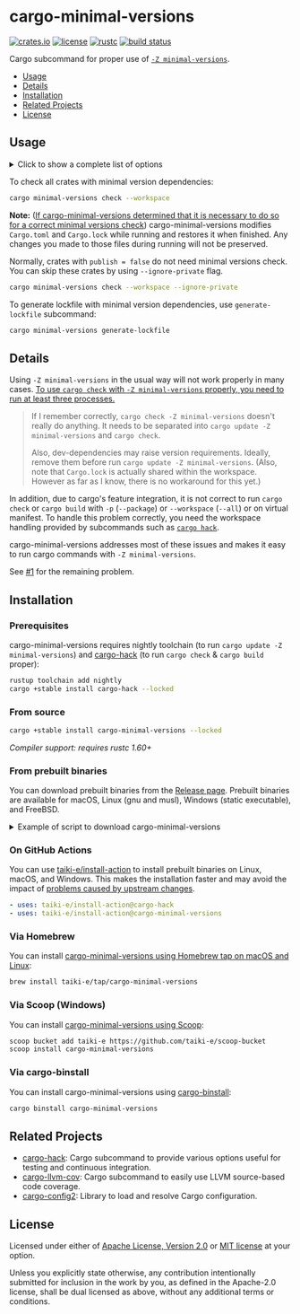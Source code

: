 # cargo-minimal-versions

[![crates.io](https://img.shields.io/crates/v/cargo-minimal-versions?style=flat-square&logo=rust)](https://crates.io/crates/cargo-minimal-versions)
[![license](https://img.shields.io/badge/license-Apache--2.0_OR_MIT-blue?style=flat-square)](#license)
[![rustc](https://img.shields.io/badge/rustc-1.60+-blue?style=flat-square&logo=rust)](https://www.rust-lang.org)
[![build status](https://img.shields.io/github/actions/workflow/status/taiki-e/cargo-minimal-versions/ci.yml?branch=main&style=flat-square&logo=github)](https://github.com/taiki-e/cargo-minimal-versions/actions)

Cargo subcommand for proper use of [`-Z minimal-versions`][cargo#5657].

- [Usage](#usage)
- [Details](#details)
- [Installation](#installation)
- [Related Projects](#related-projects)
- [License](#license)

## Usage

<details>
<summary>Click to show a complete list of options</summary>

<!-- readme-long-help:start -->
```console
$ cargo minimal-versions --help
cargo-minimal-versions

Cargo subcommand for proper use of -Z minimal-versions.

USAGE:
    cargo minimal-versions <SUBCOMMAND> [CARGO_OPTIONS]

SUBCOMMANDS:
    build
    check
    test
    generate-lockfile
    ...
```
<!-- readme-long-help:end -->

</details>

To check all crates with minimal version dependencies:

```sh
cargo minimal-versions check --workspace
```

**Note:** ([If cargo-minimal-versions determined that it is necessary to do so for a correct minimal versions check](#details)) cargo-minimal-versions modifies `Cargo.toml` and `Cargo.lock` while running and restores it when finished. Any changes you made to those files during running will not be preserved.

Normally, crates with `publish = false` do not need minimal versions check. You can skip these crates by using `--ignore-private` flag.

```sh
cargo minimal-versions check --workspace --ignore-private
```

To generate lockfile with minimal version dependencies, use `generate-lockfile` subcommand:

```sh
cargo minimal-versions generate-lockfile
```

## Details

Using `-Z minimal-versions` in the usual way will not work properly in many cases. [To use `cargo check` with `-Z minimal-versions` properly, you need to run at least three processes.](https://github.com/tokio-rs/tokio/pull/3131#discussion_r521621961)

> If I remember correctly, `cargo check -Z minimal-versions` doesn't really do anything. It needs to be separated into `cargo update -Z minimal-versions` and `cargo check`.
>
> Also, dev-dependencies may raise version requirements. Ideally, remove them before run `cargo update -Z minimal-versions`. (Also, note that `Cargo.lock` is actually shared within the workspace. However as far as I know, there is no workaround for this yet.)

In addition, due to cargo's feature integration, it is not correct to run `cargo check` or `cargo build` with `-p` (`--package`) or `--workspace` (`--all`) or on virtual manifest. To handle this problem correctly, you need the workspace handling provided by subcommands such as [`cargo hack`][cargo-hack].

cargo-minimal-versions addresses most of these issues and makes it easy to run cargo commands with `-Z minimal-versions`.

See [#1](https://github.com/taiki-e/cargo-minimal-versions/issues/1) for the remaining problem.

## Installation

<!-- omit in toc -->
### Prerequisites

cargo-minimal-versions requires nightly
toolchain (to run `cargo update -Z minimal-versions`) and [cargo-hack] (to run `cargo check` & `cargo build` proper):

```sh
rustup toolchain add nightly
cargo +stable install cargo-hack --locked
```

<!-- omit in toc -->
### From source

```sh
cargo +stable install cargo-minimal-versions --locked
```

*Compiler support: requires rustc 1.60+*

<!-- TODO: test
cargo-minimal-versions is usually runnable with Cargo versions older than the Rust version
required for installation (e.g., `cargo +1.31 hack check`). Currently, to run
cargo-minimal-versions requires Cargo 1.26+.
-->

<!-- omit in toc -->
### From prebuilt binaries

You can download prebuilt binaries from the [Release page](https://github.com/taiki-e/cargo-minimal-versions/releases).
Prebuilt binaries are available for macOS, Linux (gnu and musl), Windows (static executable), and FreeBSD.

<details>
<summary>Example of script to download cargo-minimal-versions</summary>

```sh
# Get host target
host=$(rustc -Vv | grep host | sed 's/host: //')
# Download binary and install to $HOME/.cargo/bin
curl -LsSf https://github.com/taiki-e/cargo-minimal-versions/releases/latest/download/cargo-minimal-versions-$host.tar.gz | tar xzf - -C $HOME/.cargo/bin
```

</details>

<!-- omit in toc -->
### On GitHub Actions

You can use [taiki-e/install-action](https://github.com/taiki-e/install-action) to install prebuilt binaries on Linux, macOS, and Windows.
This makes the installation faster and may avoid the impact of [problems caused by upstream changes](https://github.com/tokio-rs/bytes/issues/506).

```yaml
- uses: taiki-e/install-action@cargo-hack
- uses: taiki-e/install-action@cargo-minimal-versions
```

<!-- omit in toc -->
### Via Homebrew

You can install [cargo-minimal-versions using Homebrew tap on macOS and Linux](https://github.com/taiki-e/homebrew-tap/blob/HEAD/Formula/cargo-minimal-versions.rb):

```sh
brew install taiki-e/tap/cargo-minimal-versions
```

<!-- omit in toc -->
### Via Scoop (Windows)

You can install [cargo-minimal-versions using Scoop](https://github.com/taiki-e/scoop-bucket/blob/HEAD/bucket/cargo-minimal-versions.json):

```sh
scoop bucket add taiki-e https://github.com/taiki-e/scoop-bucket
scoop install cargo-minimal-versions
```

<!-- omit in toc -->
### Via cargo-binstall

You can install cargo-minimal-versions using [cargo-binstall](https://github.com/ryankurte/cargo-binstall):

```sh
cargo binstall cargo-minimal-versions
```

## Related Projects

- [cargo-hack]: Cargo subcommand to provide various options useful for testing and continuous integration.
- [cargo-llvm-cov]: Cargo subcommand to easily use LLVM source-based code coverage.
- [cargo-config2]: Library to load and resolve Cargo configuration.

[cargo-config2]: https://github.com/taiki-e/cargo-config2
[cargo-hack]: https://github.com/taiki-e/cargo-hack
[cargo-llvm-cov]: https://github.com/taiki-e/cargo-llvm-cov
[cargo#5657]: https://github.com/rust-lang/cargo/issues/5657

## License

Licensed under either of [Apache License, Version 2.0](LICENSE-APACHE) or
[MIT license](LICENSE-MIT) at your option.

Unless you explicitly state otherwise, any contribution intentionally submitted
for inclusion in the work by you, as defined in the Apache-2.0 license, shall
be dual licensed as above, without any additional terms or conditions.
